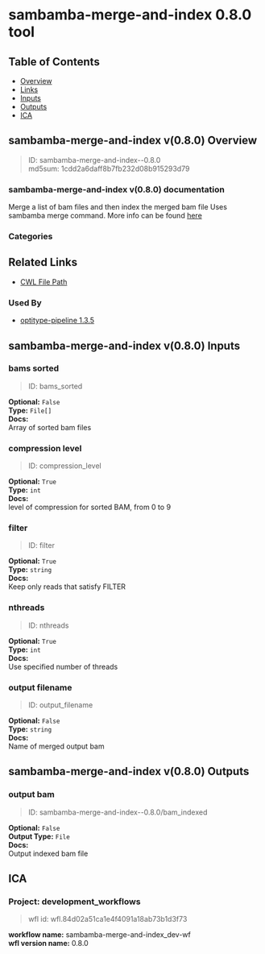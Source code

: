 
sambamba-merge-and-index 0.8.0 tool
===================================

## Table of Contents
  
- [Overview](#sambamba-merge-and-index-v080-overview)  
- [Links](#related-links)  
- [Inputs](#sambamba-merge-and-index-v080-inputs)  
- [Outputs](#sambamba-merge-and-index-v080-outputs)  
- [ICA](#ica)  


## sambamba-merge-and-index v(0.8.0) Overview



  
> ID: sambamba-merge-and-index--0.8.0  
> md5sum: 1cdd2a6daff8b7fb232d08b915293d79

### sambamba-merge-and-index v(0.8.0) documentation
  
Merge a list of bam files and then index the merged bam file
Uses sambamba merge command.
More info can be found [here](https://lomereiter.github.io/sambamba/docs/sambamba-merge.html)

### Categories
  


## Related Links
  
- [CWL File Path](../../../../../../tools/sambamba-merge-and-index/0.8.0/sambamba-merge-and-index__0.8.0.cwl)  


### Used By
  
- [optitype-pipeline 1.3.5](../../../workflows/optitype-pipeline/1.3.5/optitype-pipeline__1.3.5.md)  

  


## sambamba-merge-and-index v(0.8.0) Inputs

### bams sorted



  
> ID: bams_sorted
  
**Optional:** `False`  
**Type:** `File[]`  
**Docs:**  
Array of sorted bam files


### compression level



  
> ID: compression_level
  
**Optional:** `True`  
**Type:** `int`  
**Docs:**  
level of compression for sorted BAM, from 0 to 9


### filter



  
> ID: filter
  
**Optional:** `True`  
**Type:** `string`  
**Docs:**  
Keep only reads that satisfy FILTER


### nthreads



  
> ID: nthreads
  
**Optional:** `True`  
**Type:** `int`  
**Docs:**  
Use specified number of threads


### output filename



  
> ID: output_filename
  
**Optional:** `False`  
**Type:** `string`  
**Docs:**  
Name of merged output bam

  


## sambamba-merge-and-index v(0.8.0) Outputs

### output bam



  
> ID: sambamba-merge-and-index--0.8.0/bam_indexed  

  
**Optional:** `False`  
**Output Type:** `File`  
**Docs:**  
Output indexed bam file
  

  


## ICA

### Project: development_workflows


> wfl id: wfl.84d02a51ca1e4f4091a18ab73b1d3f73  

  
**workflow name:** sambamba-merge-and-index_dev-wf  
**wfl version name:** 0.8.0  

  

